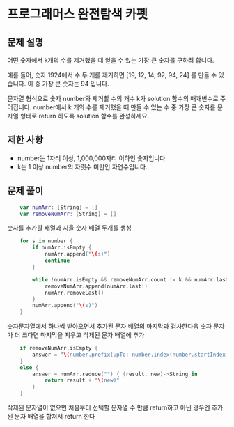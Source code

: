 # 프로그래머스 완전탐색 카펫

## 문제 설명

어떤 숫자에서 k개의 수를 제거했을 때 얻을 수 있는 가장 큰 숫자를 구하려 합니다.

예를 들어, 숫자 1924에서 수 두 개를 제거하면 [19, 12, 14, 92, 94, 24] 를 만들 수 있습니다. 이 중 가장 큰 숫자는 94 입니다.

문자열 형식으로 숫자 number와 제거할 수의 개수 k가 solution 함수의 매개변수로 주어집니다. number에서 k 개의 수를 제거했을 때 만들 수 있는 수 중 가장 큰 숫자를 문자열 형태로 return 하도록 solution 함수를 완성하세요.

## 제한 사항

- number는 1자리 이상, 1,000,000자리 이하인 숫자입니다.
- k는 1 이상 number의 자릿수 미만인 자연수입니다.

## 문제 풀이

```swift
    var numArr: [String] = []
    var removeNumArr: [String] = []
```

숫자를 추가할 배열과 지울 숫자 배열 두개를 생성

```swift
    for s in number {
        if numArr.isEmpty {
            numArr.append("\(s)")
            continue
        }

        while !numArr.isEmpty && removeNumArr.count != k && numArr.last! < "\(s)" {
            removeNumArr.append(numArr.last!)
            numArr.removeLast()
        }
        numArr.append("\(s)")
    }
```

숫자문자열에서 하나씩 받아오면서 추가된 문자 배열의 마지막과 검사한다음 숫자 문자가 더 크다면 마지막을 지우고 삭제된 문자 배열에 추가

```swift
    if removeNumArr.isEmpty {
        answer = "\(number.prefix(upTo: number.index(number.startIndex, offsetBy: number.count - k)))"
    }
    else {
        answer = numArr.reduce("") { (result, new)->String in
            return result + "\(new)"
        }
    }
```

삭제된 문자열이 없으면 처음부터 선택할 문자열 수 만큼 return하고 아닌 경우엔 추가된 문자 배열을 합쳐서 return 한다
